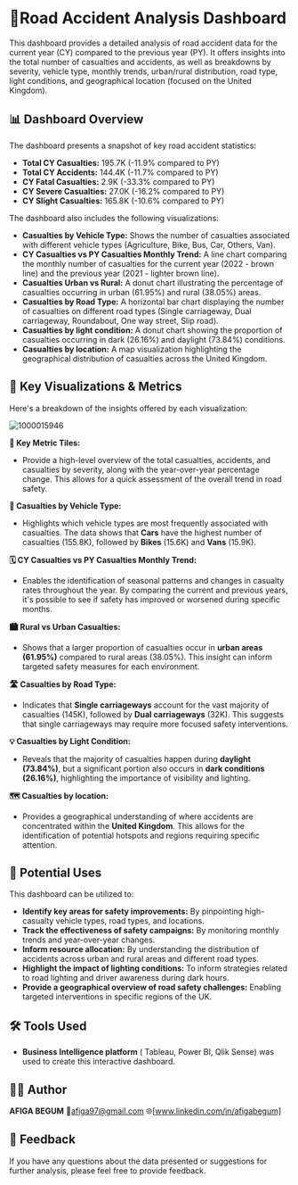 # 🚦Road Accident Analysis Dashboard

This dashboard provides a detailed analysis of road accident data for the current year (CY) compared to the previous year (PY). It offers insights into the total number of casualties and accidents, as well as breakdowns by severity, vehicle type, monthly trends, urban/rural distribution, road type, light conditions, and geographical location (focused on the United Kingdom).

## 📊 Dashboard Overview

The dashboard presents a snapshot of key road accident statistics:

* **Total CY Casualties:** 195.7K (-11.9% compared to PY)
* **Total CY Accidents:** 144.4K (-11.7% compared to PY)
* **CY Fatal Casualties:** 2.9K (-33.3% compared to PY)
* **CY Severe Casualties:** 27.0K (-16.2% compared to PY)
* **CY Slight Casualties:** 165.8K (-10.6% compared to PY)

The dashboard also includes the following visualizations:

* **Casualties by Vehicle Type:** Shows the number of casualties associated with different vehicle types (Agriculture, Bike, Bus, Car, Others, Van).
* **CY Casualties vs PY Casualties Monthly Trend:** A line chart comparing the monthly number of casualties for the current year (2022 - brown line) and the previous year (2021 - lighter brown line).
* **Casualties Urban vs Rural:** A donut chart illustrating the percentage of casualties occurring in urban (61.95%) and rural (38.05%) areas.
* **Casualties by Road Type:** A horizontal bar chart displaying the number of casualties on different road types (Single carriageway, Dual carriageway, Roundabout, One way street, Slip road).
 * **Casualties by light condition:** A donut chart showing the proportion of casualties occurring in dark (26.16%) and daylight (73.84%) conditions.
* **Casualties by location:** A map visualization highlighting the geographical distribution of casualties across the United Kingdom.

## 📌 Key Visualizations & Metrics

Here's a breakdown of the insights offered by each visualization:

![1000015946](https://github.com/user-attachments/assets/8d8b3866-feae-4eca-bc65-053413003bf6)


**🔢 Key Metric Tiles:**
* Provide a high-level overview of the total casualties, accidents, and casualties by severity, along with the year-over-year percentage change. This allows for a quick assessment of the overall trend in road safety.

**🚗 Casualties by Vehicle Type:**
* Highlights which vehicle types are most frequently associated with casualties. The data shows that **Cars** have the highest number of casualties (155.8K), followed by **Bikes** (15.6K) and **Vans** (15.9K).

**🗓️ CY Casualties vs PY Casualties Monthly Trend:**
* Enables the identification of seasonal patterns and changes in casualty rates throughout the year. By comparing the current and previous years, it's possible to see if safety has improved or worsened during specific months.

**🏙️ Rural vs Urban Casualties:**
* Shows that a larger proportion of casualties occur in **urban areas (61.95%)** compared to rural areas (38.05%). This insight can inform targeted safety measures for each environment.

**🛣️ Casualties by Road Type:**
* Indicates that **Single carriageways** account for the vast majority of casualties (145K), followed by **Dual carriageways** (32K). This suggests that single carriageways may require more focused safety interventions.

**💡 Casualties by Light Condition:**
* Reveals that the majority of casualties happen during **daylight (73.84%)**, but a significant portion also occurs in **dark conditions (26.16%)**, highlighting the importance of visibility and lighting.

**🗺️ Casualties by location:**
* Provides a geographical understanding of where accidents are concentrated within the **United Kingdom**. This allows for the identification of potential hotspots and regions requiring specific attention.

## 🌟 Potential Uses

This dashboard can be utilized to:

* **Identify key areas for safety improvements:** By pinpointing high-casualty vehicle types, road types, and locations.
* **Track the effectiveness of safety campaigns:** By monitoring monthly trends and year-over-year changes.
* **Inform resource allocation:** By understanding the distribution of accidents across urban and rural areas and different road types.
* **Highlight the impact of lighting conditions:** To inform strategies related to road lighting and driver awareness during dark hours.
* **Provide a geographical overview of road safety challenges:** Enabling targeted interventions in specific regions of the UK.

## 🛠️ Tools Used

 * **Business Intelligence platform** ( Tableau, Power BI, Qlik Sense) was used to create this interactive dashboard.

## 🙋‍♀️ Author

**AFIGA BEGUM**
📧afiga97@gmail.com
🌐[www.linkedin.com/in/afigabegum]

## 📣 Feedback

If you have any questions about the data presented or suggestions for further analysis, please feel free to provide feedback.
